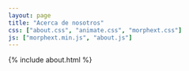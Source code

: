 ```yaml
---
layout: page
title: "Acerca de nosotros"
css: ["about.css", "animate.css", "morphext.css"]
js: ["morphext.min.js", "about.js"]
---
```

{% include about.html %}
